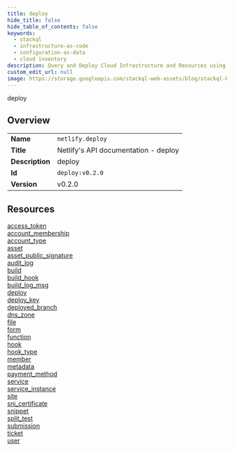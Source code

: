 ```yaml
---
title: deploy
hide_title: false
hide_table_of_contents: false
keywords:
  - stackql
  - infrastructure-as-code
  - configuration-as-data
  - cloud inventory
description: Query and Deploy Cloud Infrastructure and Resources using SQL
custom_edit_url: null
image: https://storage.googleapis.com/stackql-web-assets/blog/stackql-blog-post-featured-image.png
---
```

deploy  
    

## Overview
<table><tbody>
<tr><td><b>Name</b></td><td><code>netlify.deploy</code></td></tr>
<tr><td><b>Title</b></td><td>Netlify's API documentation - deploy</td></tr>
<tr><td><b>Description</b></td><td>deploy</td></tr>
<tr><td><b>Id</b></td><td><code>deploy:v0.2.0</code></td></tr>
<tr><td><b>Version</b></td><td>v0.2.0</td></tr>
</tbody></table>

## Resources
<div class="row">
<div class="providerDocColumn">
<a href="/docs/providers/netlify/deploy/access_token">access_token</a><br />
<a href="/docs/providers/netlify/deploy/account_membership">account_membership</a><br />
<a href="/docs/providers/netlify/deploy/account_type">account_type</a><br />
<a href="/docs/providers/netlify/deploy/asset">asset</a><br />
<a href="/docs/providers/netlify/deploy/asset_public_signature">asset_public_signature</a><br />
<a href="/docs/providers/netlify/deploy/audit_log">audit_log</a><br />
<a href="/docs/providers/netlify/deploy/build">build</a><br />
<a href="/docs/providers/netlify/deploy/build_hook">build_hook</a><br />
<a href="/docs/providers/netlify/deploy/build_log_msg">build_log_msg</a><br />
<a href="/docs/providers/netlify/deploy/deploy">deploy</a><br />
<a href="/docs/providers/netlify/deploy/deploy_key">deploy_key</a><br />
<a href="/docs/providers/netlify/deploy/deployed_branch">deployed_branch</a><br />
<a href="/docs/providers/netlify/deploy/dns_zone">dns_zone</a><br />
<a href="/docs/providers/netlify/deploy/file">file</a><br />
<a href="/docs/providers/netlify/deploy/form">form</a><br />
</div>
<div class="providerDocColumn">
<a href="/docs/providers/netlify/deploy/function">function</a><br />
<a href="/docs/providers/netlify/deploy/hook">hook</a><br />
<a href="/docs/providers/netlify/deploy/hook_type">hook_type</a><br />
<a href="/docs/providers/netlify/deploy/member">member</a><br />
<a href="/docs/providers/netlify/deploy/metadata">metadata</a><br />
<a href="/docs/providers/netlify/deploy/payment_method">payment_method</a><br />
<a href="/docs/providers/netlify/deploy/service">service</a><br />
<a href="/docs/providers/netlify/deploy/service_instance">service_instance</a><br />
<a href="/docs/providers/netlify/deploy/site">site</a><br />
<a href="/docs/providers/netlify/deploy/sni_certificate">sni_certificate</a><br />
<a href="/docs/providers/netlify/deploy/snippet">snippet</a><br />
<a href="/docs/providers/netlify/deploy/split_test">split_test</a><br />
<a href="/docs/providers/netlify/deploy/submission">submission</a><br />
<a href="/docs/providers/netlify/deploy/ticket">ticket</a><br />
<a href="/docs/providers/netlify/deploy/user">user</a><br />
</div>
</div>
